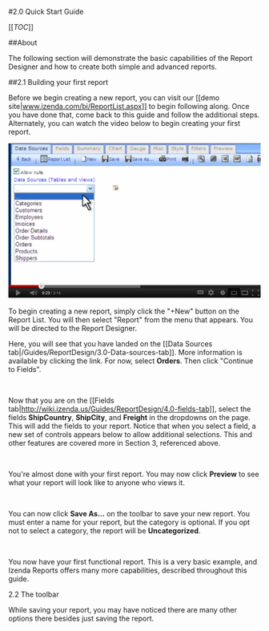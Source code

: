 #2.0 Quick Start Guide

[[_TOC_]]

##About

The following section will demonstrate the basic capabilities of the Report Designer and how to create both simple and advanced reports. 

##2.1 Building your first report

Before we begin creating a new report, you can visit our [[demo site|www.izenda.com/bi/ReportList.aspx]] to begin following along. Once you have done that, come back to this guide and follow the additional steps. Alternately, you can watch the video below to begin creating your first report.

![](/Guides/ReportDesign/2-dot-0-Quick-Start/simple_report_creation.png)

To begin creating a new report, simply click the "+New" button on the Report List. You will then select "Report" from the menu that appears. You will be directed to the Report Designer.

Here, you will see that you have landed on the [[Data Sources tab|/Guides/ReportDesign/3.0-Data-sources-tab]]. More information is available by clicking the link. For now, select **Orders**. Then click "Continue to Fields".

![]()

Now that you are on the [[Fields tab|http://wiki.izenda.us/Guides/ReportDesign/4.0-fields-tab]], select the fields **ShipCountry**, **ShipCity**, and **Freight** in the dropdowns on the page. This will add the fields to your report. Notice that when you select a field, a new set of controls appears below to allow additional selections. This and other features are covered more in Section 3, referenced above.

![]()

You're almost done with your first report. You may now click **Preview** to see what your report will look like to anyone who views it. 

![]()

You can now click **Save As...** on the toolbar to save your new report. You must enter a name for your report, but the category is optional. If you opt not to select a category, the report will be **Uncategorized**.

![]()

You now have your first functional report. This is a very basic example, and Izenda Reports offers many more capabilities, described throughout this guide.

2.2 The toolbar

While saving your report, you may have noticed there are many other options there besides just saving the report. 